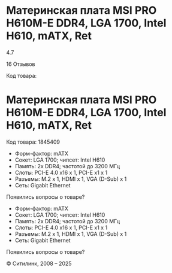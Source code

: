 # Материнская плата MSI PRO H610M-E DDR4, LGA 1700, Intel H610, mATX, Ret

4.7

16 Отзывов

Код товара:

# Материнская плата MSI PRO H610M-E DDR4, LGA 1700, Intel H610, mATX, Ret

Код товара: 1845409

* Форм-фактор: mATX
* Сокет: LGA 1700; чипсет: Intel H610
* Память: 2х DDR4; частотой до 3200 МГц
* Слоты: PCI-E 4.0 x16 х 1, PCI-E x1 х 1
* Разъемы: M.2 х 1, HDMI х 1, VGA (D-Sub) х 1
* Сеть: Gigabit Ethernet

Появились вопросы о товаре?

* Форм-фактор: mATX
* Сокет: LGA 1700; чипсет: Intel H610
* Память: 2х DDR4; частотой до 3200 МГц
* Слоты: PCI-E 4.0 x16 х 1, PCI-E x1 х 1
* Разъемы: M.2 х 1, HDMI х 1, VGA (D-Sub) х 1
* Сеть: Gigabit Ethernet

Появились вопросы о товаре?

© Ситилинк, 2008 – 2025